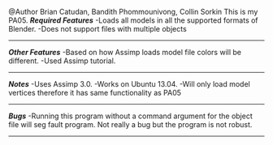 @Author Brian Catudan, Bandith Phommounivong, Collin Sorkin
This is my PA05. 
***Required Features***
-Loads all models in all the supported formats of Blender. 
-Does not support files with multiple objects
***********************

***Other Features***
-Based on how Assimp loads model file colors will be different.
-Used Assimp tutorial.  
********************

***Notes***
-Uses Assimp 3.0.
-Works on Ubuntu 13.04.
-Will only load model vertices therefore it has same functionality as PA05
***********

***Bugs***
-Running this program without a command argument for the object file will seg fault program. Not really a bug but the program is not robust.
**********
